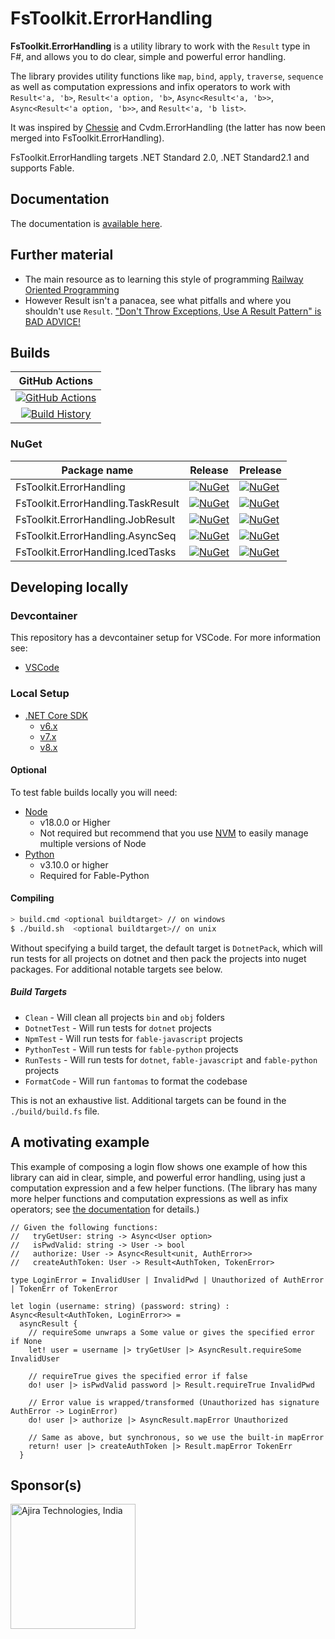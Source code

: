 # FsToolkit.ErrorHandling

**FsToolkit.ErrorHandling** is a utility library to work with the `Result` type in F#, and allows you to do clear, simple and powerful error handling.

The library provides utility functions like `map`, `bind`, `apply`, `traverse`, `sequence` as well as computation expressions and infix operators to work with `Result<'a, 'b>`, `Result<'a option, 'b>`, `Async<Result<'a, 'b>>`, `Async<Result<'a option, 'b>>`, and `Result<'a, 'b list>`.

It was inspired by [Chessie](https://github.com/fsprojects/Chessie) and Cvdm.ErrorHandling (the latter has now been merged into FsToolkit.ErrorHandling).

FsToolkit.ErrorHandling targets .NET Standard 2.0, .NET Standard2.1 and supports Fable.

## Documentation

The documentation is [available here](https://demystifyfp.gitbook.io/fstoolkit-errorhandling).

## Further material

* The main resource as to learning this style of programming [Railway Oriented Programming](https://fsharpforfunandprofit.com/rop/)
* However Result isn't a panacea, see what pitfalls and where you shouldn't use `Result`. ["Don't Throw Exceptions, Use A Result Pattern" is BAD ADVICE!](https://www.youtube.com/watch?v=txU58-Q03JA)

## Builds

GitHub Actions |
:---: |
[![GitHub Actions](https://github.com/demystifyfp/FsToolkit.ErrorHandling/workflows/Build%20master/badge.svg)](https://github.com/demystifyfp/FsToolkit.ErrorHandling/actions?query=branch%3Amaster) |
[![Build History](https://buildstats.info/github/chart/demystifyfp/FsToolkit.ErrorHandling?branch=master)](https://github.com/demystifyfp/FsToolkit.ErrorHandling/actions?query=branch%3Amaster) |

### NuGet

| Package name | Release | Prelease
| --- | --- | --- |
| FsToolkit.ErrorHandling | [![NuGet](https://buildstats.info/nuget/FsToolkit.ErrorHandling)](https://www.nuget.org/packages/FsToolkit.ErrorHandling) | [![NuGet](https://buildstats.info/nuget/FsToolkit.ErrorHandling?includePreReleases=true)](https://www.nuget.org/packages/FsToolkit.ErrorHandling/absoluteLatest)
| FsToolkit.ErrorHandling.TaskResult | [![NuGet](https://buildstats.info/nuget/FsToolkit.ErrorHandling.TaskResult)](https://www.nuget.org/packages/FsToolkit.ErrorHandling.TaskResult) | [![NuGet](https://buildstats.info/nuget/FsToolkit.ErrorHandling.TaskResult?includePreReleases=true)](https://www.nuget.org/packages/FsToolkit.ErrorHandling.TaskResult/absoluteLatest)
| FsToolkit.ErrorHandling.JobResult | [![NuGet](https://buildstats.info/nuget/FsToolkit.ErrorHandling.JobResult)](https://www.nuget.org/packages/FsToolkit.ErrorHandling.JobResult) | [![NuGet](https://buildstats.info/nuget/FsToolkit.ErrorHandling.JobResult?includePreReleases=true)](https://www.nuget.org/packages/FsToolkit.ErrorHandling.JobResult/absoluteLatest)
| FsToolkit.ErrorHandling.AsyncSeq | [![NuGet](https://buildstats.info/nuget/FsToolkit.ErrorHandling.AsyncSeq)](https://www.nuget.org/packages/FsToolkit.ErrorHandling.AsyncSeq) | [![NuGet](https://buildstats.info/nuget/FsToolkit.ErrorHandling.AsyncSeq?includePreReleases=true)](https://www.nuget.org/packages/FsToolkit.ErrorHandling.AsyncSeq/absoluteLatest)
| FsToolkit.ErrorHandling.IcedTasks | [![NuGet](https://buildstats.info/nuget/FsToolkit.ErrorHandling.IcedTasks)](https://www.nuget.org/packages/FsToolkit.ErrorHandling.IcedTasks) | [![NuGet](https://buildstats.info/nuget/FsToolkit.ErrorHandling.IcedTasks?includePreReleases=true)](https://www.nuget.org/packages/FsToolkit.ErrorHandling.IcedTasks/absoluteLatest)

## Developing locally

### Devcontainer 
This repository has a devcontainer setup for VSCode. For more information see:
- [VSCode](https://code.visualstudio.com/docs/devcontainers/containers)

### Local Setup

* [.NET Core SDK](https://www.microsoft.com/net/download/)
  * [v6.x](https://dotnet.microsoft.com/en-us/download/dotnet/6.0)
  * [v7.x](https://dotnet.microsoft.com/en-us/download/dotnet/7.0)
  * [v8.x](https://dotnet.microsoft.com/en-us/download/dotnet/8.0)

#### Optional 

To test fable builds locally you will need:

* [Node](https://nodejs.org/en/)
  * v18.0.0 or Higher
  * Not required but recommend that you use [NVM](https://github.com/nvm-sh/nvm) to easily manage multiple versions of Node
* [Python](https://www.python.org/downloads/)
  * v3.10.0 or higher
  * Required for Fable-Python


#### Compiling

```bash
> build.cmd <optional buildtarget> // on windows
$ ./build.sh  <optional buildtarget>// on unix
```

Without specifying a build target, the default target is `DotnetPack`, which will run tests for all projects on dotnet and then pack the projects into nuget packages. For additional notable targets see below.

##### Build Targets

- `Clean` - Will clean all projects `bin` and `obj` folders
- `DotnetTest` - Will run tests for `dotnet` projects
- `NpmTest` - Will run tests for `fable-javascript` projects
- `PythonTest` - Will run tests for `fable-python` projects
- `RunTests` - Will run tests for `dotnet`, `fable-javascript` and `fable-python` projects
- `FormatCode` - Will run `fantomas` to format the codebase

This is not an exhaustive list. Additional targets can be found in the `./build/build.fs` file.


A motivating example
--------------------

This example of composing a login flow shows one example of how this library can aid in clear, simple, and powerful error handling, using just a computation expression and a few helper functions. (The library has many more helper functions and computation expressions as well as infix operators; see [the documentation](https://demystifyfp.gitbook.io/fstoolkit-errorhandling) for details.)

```f#
// Given the following functions:
//   tryGetUser: string -> Async<User option>
//   isPwdValid: string -> User -> bool
//   authorize: User -> Async<Result<unit, AuthError>>
//   createAuthToken: User -> Result<AuthToken, TokenError>

type LoginError = InvalidUser | InvalidPwd | Unauthorized of AuthError | TokenErr of TokenError

let login (username: string) (password: string) : Async<Result<AuthToken, LoginError>> =
  asyncResult {
    // requireSome unwraps a Some value or gives the specified error if None
    let! user = username |> tryGetUser |> AsyncResult.requireSome InvalidUser

    // requireTrue gives the specified error if false
    do! user |> isPwdValid password |> Result.requireTrue InvalidPwd

    // Error value is wrapped/transformed (Unauthorized has signature AuthError -> LoginError)
    do! user |> authorize |> AsyncResult.mapError Unauthorized

    // Same as above, but synchronous, so we use the built-in mapError
    return! user |> createAuthToken |> Result.mapError TokenErr
  }
```

## Sponsor(s)

<a href="https://www.ajira.tech"><img src="./Ajira-logo.png" alt="Ajira Technologies, India" width="200" /></a>
